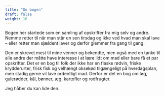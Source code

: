 ```yaml
---
title: "Om bogen"
draft: false
weight: 10
---
```


Bogen her startede som en samling af opskrifter fra mig selv og andre. Nemme retter til når man står en sen tirsdag og ikke ved hvad man skal lave – eller retter man sjældent laver og derfor glemmer fra gang til gang. 

Den er skrevet mest til mine venner og bekendte, men også med en tanke til alle andre der måtte have interesse i at lære lidt om mad eller bare få et par opskrifter. Det er en bog til folk der ikke har en flaske rødvin, friske krydderurter, frisk fisk og velhængt oksekød tilgængeligt på hverdagsplan, men stadig gerne vil lave ordentligt mad. Derfor er det en bog om løg, gulerødder, kål, bønner, æg, kartofler og rodfrugter. 

Jeg håber du kan lide den.